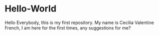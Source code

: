 # Hello-World
Hello Everybody, this is my first repository. 
My name is Cecilia Valentine French, I am here for the first times, any suggestions for me?

